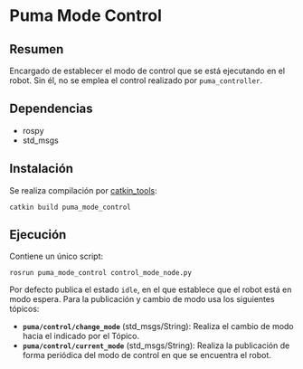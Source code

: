 # Puma Mode Control

## Resumen 

Encargado de establecer el modo de control que se está ejecutando en el robot. Sin él, no se emplea el control realizado por `puma_controller`.

## Dependencias

- rospy
- std_msgs

## Instalación 

Se realiza compilación por [catkin_tools](https://catkin-tools.readthedocs.io/en/latest/):

    catkin build puma_mode_control

## Ejecución

Contiene un único script:

    rosrun puma_mode_control control_mode_node.py

Por defecto publica el estado `idle`, en el que establece que el robot está en modo espera. Para la publicación y cambio de modo usa los siguientes tópicos:

- **`puma/control/change_mode`** (std_msgs/String): Realiza el cambio de modo hacia el indicado por el Tópico.
- **`puma/control/current_mode`** (std_msgs/String): Realiza la publicación de forma periódica del modo de control en que se encuentra el robot.
